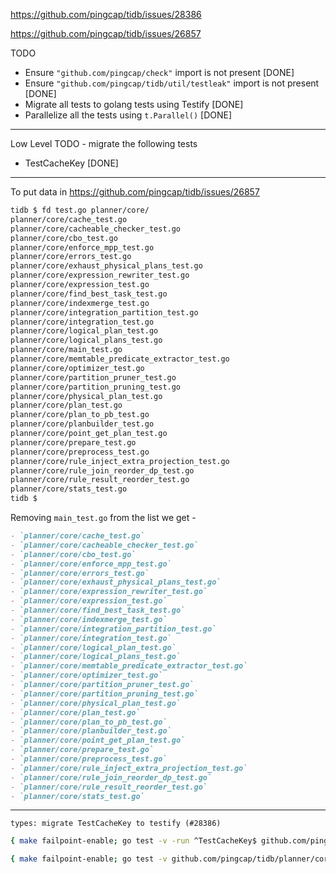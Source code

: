 https://github.com/pingcap/tidb/issues/28386

https://github.com/pingcap/tidb/issues/26857

TODO
- Ensure `"github.com/pingcap/check"` import is not present [DONE]
- Ensure `"github.com/pingcap/tidb/util/testleak"` import is not present [DONE]
- Migrate all tests to golang tests using Testify [DONE]
- Parallelize all the tests using `t.Parallel()` [DONE]

---

Low Level TODO - migrate the following tests
- TestCacheKey [DONE]

---

To put data in https://github.com/pingcap/tidb/issues/26857

```bash
tidb $ fd test.go planner/core/
planner/core/cache_test.go
planner/core/cacheable_checker_test.go
planner/core/cbo_test.go
planner/core/enforce_mpp_test.go
planner/core/errors_test.go
planner/core/exhaust_physical_plans_test.go
planner/core/expression_rewriter_test.go
planner/core/expression_test.go
planner/core/find_best_task_test.go
planner/core/indexmerge_test.go
planner/core/integration_partition_test.go
planner/core/integration_test.go
planner/core/logical_plan_test.go
planner/core/logical_plans_test.go
planner/core/main_test.go
planner/core/memtable_predicate_extractor_test.go
planner/core/optimizer_test.go
planner/core/partition_pruner_test.go
planner/core/partition_pruning_test.go
planner/core/physical_plan_test.go
planner/core/plan_test.go
planner/core/plan_to_pb_test.go
planner/core/planbuilder_test.go
planner/core/point_get_plan_test.go
planner/core/prepare_test.go
planner/core/preprocess_test.go
planner/core/rule_inject_extra_projection_test.go
planner/core/rule_join_reorder_dp_test.go
planner/core/rule_result_reorder_test.go
planner/core/stats_test.go
tidb $ 
```

Removing `main_test.go` from the list we get -

```markdown
- `planner/core/cache_test.go`
- `planner/core/cacheable_checker_test.go`
- `planner/core/cbo_test.go`
- `planner/core/enforce_mpp_test.go`
- `planner/core/errors_test.go`
- `planner/core/exhaust_physical_plans_test.go`
- `planner/core/expression_rewriter_test.go`
- `planner/core/expression_test.go`
- `planner/core/find_best_task_test.go`
- `planner/core/indexmerge_test.go`
- `planner/core/integration_partition_test.go`
- `planner/core/integration_test.go`
- `planner/core/logical_plan_test.go`
- `planner/core/logical_plans_test.go`
- `planner/core/memtable_predicate_extractor_test.go`
- `planner/core/optimizer_test.go`
- `planner/core/partition_pruner_test.go`
- `planner/core/partition_pruning_test.go`
- `planner/core/physical_plan_test.go`
- `planner/core/plan_test.go`
- `planner/core/plan_to_pb_test.go`
- `planner/core/planbuilder_test.go`
- `planner/core/point_get_plan_test.go`
- `planner/core/prepare_test.go`
- `planner/core/preprocess_test.go`
- `planner/core/rule_inject_extra_projection_test.go`
- `planner/core/rule_join_reorder_dp_test.go`
- `planner/core/rule_result_reorder_test.go`
- `planner/core/stats_test.go`
```

---

`types: migrate TestCacheKey to testify (#28386)`

```bash
{ make failpoint-enable; go test -v -run ^TestCacheKey$ github.com/pingcap/tidb/planner/core; make failpoint-disable; }
```

```bash
{ make failpoint-enable; go test -v github.com/pingcap/tidb/planner/core; make failpoint-disable; }
```

